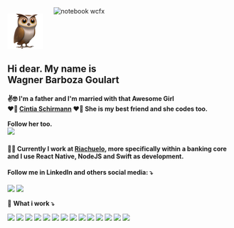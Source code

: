 <img src="https://raw.githubusercontent.com/MicaelliMedeiros/micaellimedeiros/master/image/computer-illustration.png" min-width="400px" max-width="400px" width="400px" align="right" alt="notebook wcfx">

<p align="left"> 
  
  
  <img
    height="80"
    width="80"
    alt="owl"
    src="https://raw.githubusercontent.com/callstack/react-native-testing-library/master/website/static/img/owl.png"
  />
  <div align='left'>

<h2>Hi dear. My name is<br>  <strong> Wagner Barboza Goulart</strong></h2>
  <h4>✌️🤓 I'm a father and I'm married with that Awesome Girl <strong><br>❤️‍🔥 <a href="https://www.linkedin.com/in/schirmann/"> Cintia Schirmann</a>  ❤️‍🔥</strong> She is my best friend and she codes too. <br> <br>Follow her too.<br><a href="https://github.com/schirmann" alt="Github">
  <img src="https://img.shields.io/badge/GitHub-100000?style=for-the-badge&logo=github&logoColor=white"/></a>
</p>
</h3>
</div>
<p align="left">
 <h4> 👨‍💻 Currently I work at <a href="https://www.riachuelo.com.br/">Riachuelo</a>, more specifically within a banking core and I use React Native, NodeJS and Swift as development.
</h4>
<h4>
<p align="left">
  Follow me in LinkedIn and others social media: ⤵️
</p>
  </h4>

<p align="left">
  <a href="https://www.instagram.com/wagao.dev/" alt="Instagram">
  <img src="https://img.shields.io/badge/-Instagram-DF0174?style=for-the-badge&logo=instagram&logoColor=white&link=https://www.instagram.com/wagao.dev/"/></a>

  <a href="https://www.linkedin.com/in/wcfx" alt="Linkedin">
  <img src="https://img.shields.io/badge/-Linkedin-0e76a8?style=for-the-badge&logo=Linkedin&logoColor=white&link=https://www.linkedin.com/in/wcfx" /></a>

  <p align="left">
  🚀 <strong> What i work ⤵️ </strong>
    
</p>  
<p align="left">
<img src="https://img.shields.io/badge/JavaScript-323330?style=for-the-badge&logo=javascript&logoColor=F7DF1E" />
<img src="https://img.shields.io/badge/TypeScript-007ACC?style=for-the-badge&logo=typescript&logoColor=white" />
<img src="https://img.shields.io/badge/React_Native-20232A?style=for-the-badge&logo=react&logoColor=61DAFB" />
<img src="https://img.shields.io/badge/Flutter-02569B?style=for-the-badge&logo=flutter&logoColor=white" />

<img src="https://img.shields.io/badge/Jest-C21325?style=for-the-badge&logo=jest&logoColor=white" />

<img src="https://img.shields.io/badge/React-20232A?style=for-the-badge&logo=react&logoColor=61DAFB" />

<img src="https://img.shields.io/badge/Redux-593D88?style=for-the-badge&logo=redux&logoColor=white" />
<img src="https://img.shields.io/badge/GraphQl-E10098?style=for-the-badge&logo=graphql&logoColor=white" />

<img src="https://img.shields.io/badge/firebase-ffca28?style=for-the-badge&logo=firebase&logoColor=black" />
<img src="https://img.shields.io/badge/Git-F05032?style=for-the-badge&logo=git&logoColor=white" />

<img src="https://img.shields.io/badge/Azure_DevOps-0078D7?style=for-the-badge&logo=azure-devops&logoColor=white" />
<img src="https://img.shields.io/badge/Node.js-43853D?style=for-the-badge&logo=node.js&logoColor=white" />

<img src="https://img.shields.io/badge/Linux-FCC624?style=for-the-badge&logo=linux&logoColor=black" />
<img src="https://img.shields.io/badge/mac%20os-000000?style=for-the-badge&logo=apple&logoColor=white" />

</p>
